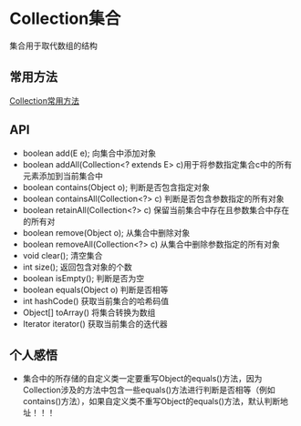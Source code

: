 # Collection集合

集合用于取代数组的结构

## 常用方法

[Collection常用方法](Collection%E9%9B%86%E5%90%88%20ce5516d671de4686a9f08a931fd7cf54/Collection%E5%B8%B8%E7%94%A8%E6%96%B9%E6%B3%95%2017d73a11ee6643779ac791b1ac351ba4.md)

## API

- boolean add(E e); 向集合中添加对象
- boolean addAll(Collection<? extends E> c)用于将参数指定集合c中的所有元素添加到当前集合中
- boolean contains(Object o); 判断是否包含指定对象
- boolean containsAll(Collection<?> c) 判断是否包含参数指定的所有对象
- boolean retainAll(Collection<?> c) 保留当前集合中存在且参数集合中存在的所有对
- boolean remove(Object o); 从集合中删除对象
- boolean removeAll(Collection<?> c) 从集合中删除参数指定的所有对象
- void clear(); 清空集合
- int size(); 返回包含对象的个数
- boolean isEmpty(); 判断是否为空
- boolean equals(Object o) 判断是否相等
- int hashCode() 获取当前集合的哈希码值
- Object[] toArray() 将集合转换为数组
- Iterator iterator() 获取当前集合的迭代器

## 个人感悟

- 集合中的所存储的自定义类一定要重写Object的equals()方法，因为Collection涉及的方法中包含一些equals()方法进行判断是否相等（例如contains()方法），如果自定义类不重写Object的equals()方法，默认判断地址！！！